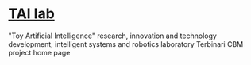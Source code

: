 # [TAI lab](https://ladooniani.github.io/tailab/) 

"Toy Artificial Intelligence" research, innovation and technology development, intelligent systems and robotics laboratory Terbinari CBM project home page
